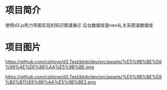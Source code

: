 # 项目简介
  使用d3.js热力导图实现的知识图谱展示
  后台数据库是neo4j,关系图谱数据库

# 项目图片

https://github.com/czklove/d3.Test/blob/dev/src/assets/%E5%9B%BE%E6%99%AE%E6%88%AA%E5%9B%BE.png

https://github.com/czklove/d3.Test/blob/dev/src/assets/%E5%9B%BE%E8%B0%B1%E6%88%AA%E5%9B%BE2.png